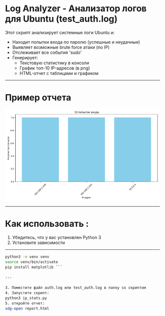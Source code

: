 # Log Analyzer - Анализатор логов для Ubuntu (test_auth.log)

Этот скрипт анализирует системные логи Ubuntu и:

- Находит попытки входа по паролю (успешные и неудачные)
- Выявляет возможные brute force атаки (по IP)
- Отслеживает все события 'sudo'
- Генерирует:
	- Текстовую статистику в консоли
	- График топ-10 IP-адресов (в png)
	- HTML-отчет с таблицами и графиком

---

# Пример отчета

![Пример графика](ip_attemps.png)

---

# Как использовать :

1. Убедитесь, что у вас установлен Python 3
2. Установите зависимости

---

```bash
python3 -m venv venv
source venv/bin/activate
pip install matplotlib ```

---

3. Поместите файл auth.log или test_auth.log в папку со скриптом
4. Запустите скрипт:
python3 ip_stats.py
5. откройте отчет:
xdg-open report.html

